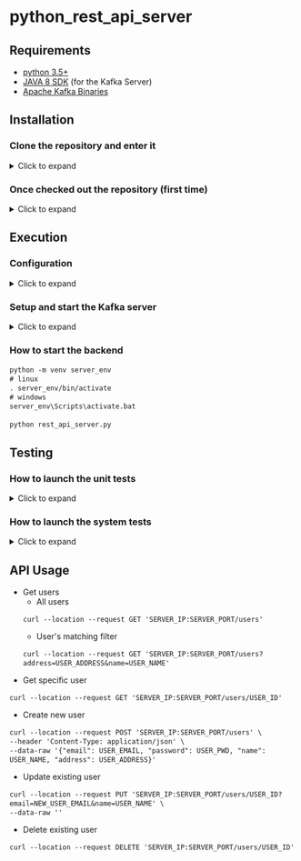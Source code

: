 # python_rest_api_server
## Requirements
* [python 3.5+](https://www.python.org/downloads/release/python-350/)
* [JAVA 8 SDK](https://www.oracle.com/java/technologies/javase/javase-jdk8-downloads.html) (for the Kafka Server)
* [Apache Kafka Binaries](https://kafka.apache.org/downloads)
## Installation
### Clone the repository and enter it

<details>
<summary>Click to expand</summary>

```
git clone https://github.com/mmarcomaio/python_rest_api_server.git
cd python_rest_api_server
```
</details>

### Once checked out the repository (first time)

<details>
<summary>Click to expand</summary>

* python virtual environment with the last "pip" version

```shell
python -m venv server_env
# linux
. server_env/bin/activate
# windows
server_env\Scripts\activate.bat

pip install –-upgrade pip
```

* python flask module installed in the virtual environment

```shell
pip install flask
```

* python kafka-python module installed in the virtual environment

```shell
pip install kafka-python
```

</details>

## Execution
### Configuration

<details>
<summary>Click to expand</summary>

As administrator of the REST API server you can customize its behavior by updating the configuration file (config.py) located at the root of the repository.

* <strong>DB schema:</strong> you can change any of the following parameters and the software will automatically benefit from it

```python
DB = {
    'name': 'users.db',
    'path': os.path.join(os.getcwd(), 'data'),
}
TABLE_NAME = 'users'
DB_PRIMARY_KEY = 'id'
DB_COLUMNS = [
    (DB_PRIMARY_KEY, 'INTEGER'),
    ('name', 'TEXT NOT NULL'),
    ('email', 'TEXT NOT NULL UNIQUE'),
    ('password', 'TEXT NOT NULL'),
    ('address', 'TEXT NOT NULL')
]
```

* <strong>User's countries allowed to insert new user:</strong> you can just update the below list

```python
WHITE_LIST_COUNTRIES = ['CH']
```

* <strong>Server(s) network data</strong> 
```python
SERVER_IP_ADDRESS = '127.0.0.1'          # YOUR_SERVER_IP_ADDRESS
SERVER_PORT_NUMBER = 4322                # YOUR_SERVER_PORT_NUMBER
KAFKA_SERVER_IP = '192.168.0.21'         # YOUR_KAFKA_SERVER_IP_ADDRESS
KAFKA_SERVER_PORT = 9092                 # YOUR_KAFKA_SERVER_PORT_NUMBER
KAFKA_TOPIC = 'my-topic-events-1'        # YOUR_KAFKA_TOPIC_NAME
```

* <strong>Local testing overriding variables</strong> 
```python
######### DATA TO BE UPDATED BY THE USER ############
WHITE_LIST_OVERRIDE = False              # To be set to True during the system tests
KAFKA_ACTIVE_SERVER = False              # True if you have a Kafka Server up and running. False otherwise.
```

</details>

### Setup and start the Kafka server

<details>
<summary>Click to expand</summary>

* Download the Kafka binaries from [this link](https://kafka.apache.org/downloads)
* Create a folder named "kafka" and copy the downloaded file in it
* Extract them from the tgz file
```
tar zxvf the_apache_kafka_binaries.tgz
```
* Create a folder named 'data' at the root of the previously created 'kafka' 
  * This will be used by Zookeeper and Apache Kafka
* Update zookeeper data directory path in “config/zookeeper.Properties” configuration file
```
dataDir=YOUR_KAFKA_DIR_PATH/data/zookeper
```
* Update Apache Kafka log file path and network settings in “config/server.properties” configuration file
```
log.dirs=YOUR_KAFKA_DIR_PATH/data/kafka
```
```
advertised.listeners=PLAINTEXT://YOUR_KAFKA_SERVER_IP:YOUR_KAFKA_SERVER_PORT
listeners=PLAINTEXT://0.0.0.0:YOUR_KAFKA_SERVER_PORT
```
* Start Zookeper

```
# Microsoft Windows
cd YOUR_KAFKA_DIR_PATH\bin\windows
.\zookeeper-server-start.bat ..\..\config\zookeeper.properties

# Unix
cd YOUR_KAFKA_DIR_PATH/bin
./zookeeper-server-start.sh ../config/zookeeper.properties
```
* And make sure zookeeper started successfully
```
in the stdout you should see something like this after few seconds:
INFO binding to port 0.0.0.0/0.0.0.0:2181 
```
* Start Apache Kafka
```
# Microsoft Windows
cd YOUR_KAFKA_DIR_PATH\bin\windows
.\kafka-server-start.bat ..\..\config\server.properties

# Unix
cd YOUR_KAFKA_DIR_PATH/bin
./kafka-server-start.sh ../config/server.properties
```
* Finally you can start a Kafka Consumer to get the topic's event created by the REST API server
```
# Microsoft Windows
cd YOUR_KAFKA_DIR_PATH\bin\windows
.\kafka-console-consumer.bat --topic YOUR_TOPIC_NAME --from-beginning --bootstrap-server KAFKA_SERVER_IP:KAFKA_SERVER_PORT

# Unix
cd YOUR_KAFKA_DIR_PATH/bin
./kafka-console-consumer.sh --topic YOUR_TOPIC_NAME --from-beginning --bootstrap-server KAFKA_SERVER_IP:KAFKA_SERVER_PORT
```
</details>

### How to start the backend
```shell
python -m venv server_env
# linux
. server_env/bin/activate
# windows
server_env\Scripts\activate.bat

python rest_api_server.py
```

## Testing
### How to launch the unit tests

<details>
<summary>Click to expand</summary>

```python
python -m unittest discover -p "*_test.py" -v
```

</details>

### How to launch the system tests

<details>
<summary>Click to expand</summary>

* Install Postman (https://www.postman.com/downloads/)
* Import the environment configuration file
![Config import in Postman](img/import_config_postman.png?raw=true "Config_import")
* from the following path

```shell
./postman_tests/rest_api_postman_environment.postman_environment.json
```

* Import the collection, containing the system tests
![Collection import in Postman](img/import_collection_postman.png?raw=true "Collection_import")
* and now you are ready to run the tests
    * Select them from the right column
    * Click on "Send" to run the tests
    * Check the result by clicking on "Test Results"
![Run tests in Postman](img/run_tests.png?raw=true "Run_tests")

</details>

## API Usage
* Get users
  * All users
  ```
  curl --location --request GET 'SERVER_IP:SERVER_PORT/users'
  ```
  * User's matching filter
  ```
  curl --location --request GET 'SERVER_IP:SERVER_PORT/users?address=USER_ADDRESS&name=USER_NAME'
  ```
* Get specific user
```
curl --location --request GET 'SERVER_IP:SERVER_PORT/users/USER_ID'
```
* Create new user
```
curl --location --request POST 'SERVER_IP:SERVER_PORT/users' \
--header 'Content-Type: application/json' \
--data-raw '{"email": USER_EMAIL, "password": USER_PWD, "name": USER_NAME, "address": USER_ADDRESS}'
```
* Update existing user
```
curl --location --request PUT 'SERVER_IP:SERVER_PORT/users/USER_ID?email=NEW_USER_EMAIL&name=USER_NAME' \
--data-raw ''
```
* Delete existing user
```
curl --location --request DELETE 'SERVER_IP:SERVER_PORT/users/USER_ID'
```
